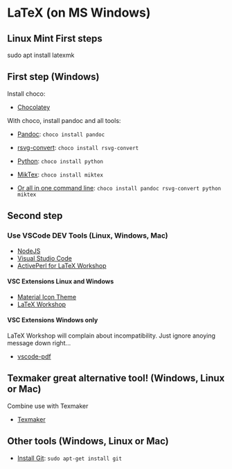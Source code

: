 # LaTeX (on MS Windows)

## Linux Mint First steps

sudo apt install latexmk

## First step (Windows)

Install choco:

- [Chocolatey](https://chocolatey.org/)

With choco, install pandoc and all tools:

- [Pandoc](https://pandoc.org/): `choco install pandoc`
- [rsvg-convert](https://wiki.gnome.org/Projects/LibRsvg): `choco install rsvg-convert`
- [Python](https://www.python.org/): `choco install python`
- [MikTex](https://miktex.org/): `choco install miktex`

- [Or all in one command line](https://pandoc.org/installing.html): `choco install pandoc rsvg-convert python miktex`

## Second step

### Use VSCode DEV Tools (Linux, Windows, Mac)

- [NodeJS](https://nodejs.org/)
- [Visual Studio Code](https://code.visualstudio.com/)
- [ActivePerl for LaTeX Workshop](https://www.activestate.com/products/perl/downloads/)

#### VSC Extensions Linux and Windows

- [Material Icon Theme](https://marketplace.visualstudio.com/items?itemName=PKief.material-icon-theme)
- [LaTeX Workshop](https://github.com/James-Yu/LaTeX-Workshop)

#### VSC Extensions Windows only

LaTeX Workshop will complain about incompatibility. Just ignore anoying message down right...

- [vscode-pdf](https://github.com/tomoki1207/vscode-pdfviewer)

## Texmaker great alternative tool! (Windows, Linux or Mac)

Combine use with Texmaker

- [Texmaker](https://www.xm1math.net/texmaker/)

## Other tools (Windows, Linux or Mac)

- [Install Git](https://git-scm.com/download/linux): `sudo apt-get install git`
